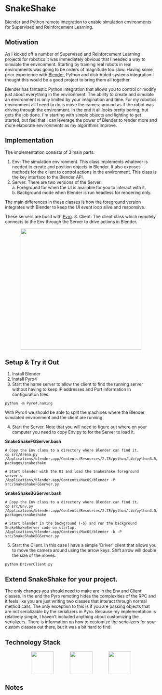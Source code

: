 # SnakeShake
Blender and Python remote integration to enable simulation environments for Supervised and Reinforcement Learning.

## Motivation
As I kicked off a number of Supervised and Reinforcement Learning projects for robotics it was immediately obvious that I needed a way to simulate the environment.  Starting by training real robots in real environments was going to be orders of magnitude too slow.  Having some prior experience with [Blender](https://www.blender.org/), Python and distributed systems integration I thought this would be a good project to bring them all together.

Blender has fantastic Python integration that allows you to control or modify just about everything in the environment.  The ability to create and simulate an environment is only limited by your imagination and time.  For my robotics environment all I need to do is move the camera around as if the robot was driving through the environment.  In the end it all looks pretty boring, but gets the job done.  I'm starting with simple objects and lighting to get started, but feel that I can leverage the power of Blender to render more and more elaborate environments as my algorithms improve.

## Implementation
The implementation consists of 3 main parts:
1. Env: The simulation environment. This class implements whatever is needed to create and position objects in Blender.  It also exposes methods for the client to control actions in the environment.   This class is the key interface to the Blender API.  
2. Server: There are two versions of the Server.  
    a. Foreground for when the UI is available for you to interact with it.  
    b. Background mode when Blender is run headless for rendering only.

  The main differences in these classes is how the foreground version integrates with Blender to keep the UI event loop alive and responsive.  

  These servers are build with [Pyro](https://pythonhosted.org/Pyro4/).
3. Client: The client class which remotely connects to the Env through the Server to drive actions in Blender.
<p align="center">
<img height="400" src="https://user-images.githubusercontent.com/28061825/29490471-b95908fe-84fa-11e7-89b1-2d0986dc42bb.jpg">
</p>

## Setup & Try it Out
1. Install Blender
2. Install Pyro4
3. Start the name server to allow the client to find the running server without having to keep IP addresses and Port information in configuration files.

  ```
  python -m Pyro4.naming
  ```

  With Pyro4 we should be able to split the machines where the Blender simulated environment and the client are running.

4. Start the Server.  Note that you will need to figure out where on your computer you need to copy Env.py to for the Server to load it.

  **SnakeShakeFGServer.bash**

  ```  
  # Copy the Env class to a directory where Blender can find it.
  cp src/Arena.py /Applications/blender.app/Contents/Resources/2.78/python/lib/python3.5/site-packages/snakeshake

  # Start blender with the UI and load the SnakeShake foreground server.s
  /Applications/blender.app/Contents/MacOS/blender -P src/SnakeShakeFGServer.py
  ```

  **SnakeShakeBGServer.bash**

  ```
  # Copy the Env class to a directory where Blender can find it.
  cp src/Env.py /Applications/blender.app/Contents/Resources/2.78/python/lib/python3.5/site-packages/snakeshake

  # Start blender in the background (-b) and run the background SnakeShakeServer code on startup.
  /Applications/blender.app/Contents/MacOS/blender -b -P src/SnakeShakeBGServer.py
  ```

5. Start the Client.  In this case I have a simple 'Driver' client that allows you to move the camera around using the arrow keys.  Shift arrow will double the size of the moves.

  ```
  python DriverClient.py
  ```

## Extend SnakeShake for your project.
The only changes you should need to make are in the Env and Client classes.  In the end the Pyro remoting hides the complexities of the RPC and it feels like you are just writing two classes that interact through normal method calls.  The only exception to this is if you are passing objects that are not serializable by the serializers in Pyro.  Because my implementation is relatively simple, I haven't included anything about customizing the serializers.  There is information on how to customize the serializers for your custom classes out there, but it was a bit hard to find.

## Technology Stack
<p align="center">
  <img height="75" hspace="25" src="https://user-images.githubusercontent.com/28061825/29490208-27bb242a-84f2-11e7-98bd-83818d251dc7.png">
  <img height="75" hspace="25" src="https://user-images.githubusercontent.com/28061825/29490207-27baf5d6-84f2-11e7-8ac4-7eb758aa12b8.png">
  <img height="75" hspace="25" src="https://user-images.githubusercontent.com/28061825/29490209-27bd4976-84f2-11e7-9d19-86b46f8e8c10.png">
</p>

## Notes
